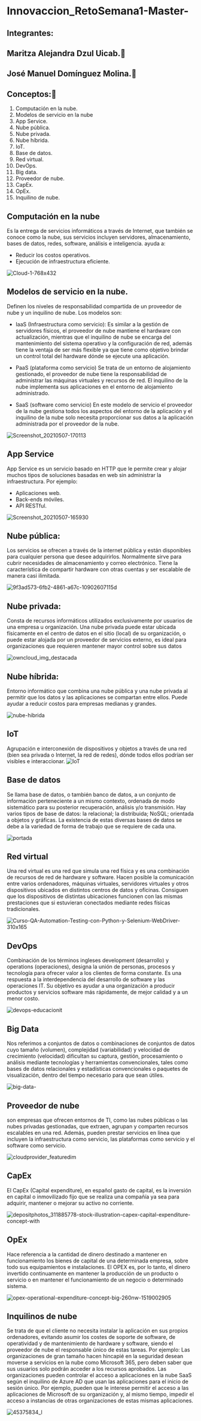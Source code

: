 # Innovaccion_RetoSemana1-Master-

## Integrantes:
## Maritza Alejandra Dzul Uicab.👩
## José Manuel Domínguez Molina.👨

## Conceptos:📝

1.	Computación en la nube.
2.	Modelos de servicio en la nube
3.	App Service.
4.	Nube pública.
5.	Nube privada.
6.	Nube híbrida.
7.	IoT.
8.	Base de datos.
9.	Red virtual.
10.	DevOps.
11.	Big data.
12.	Proveedor de nube.
13.	CapEx.
14.	OpEx.
15.	Inquilino de nube.

## Computación en la nube
Es la entrega de servicios informáticos a través de Internet, que también se conoce como la nube, sus servicios incluyen servidores, almacenamiento, bases de datos, redes, software, análisis e inteligencia. ayuda a:
* Reducir los costos operativos.
* Ejecución de infraestructura eficiente.

![Cloud-1-768x432](https://user-images.githubusercontent.com/50337875/117512885-18059780-af56-11eb-90b1-fad63ddcef63.jpg)

## Modelos de servicio en la nube.
Definen los niveles de responsabilidad compartida de un proveedor de nube y un inquilino de nube.
Los modelos son: 
* IaaS (Infraestructura como servicio): 
Es similar a la gestión de servidores físicos, el proveedor de nube mantiene el hardware con actualización, mientras que el inquilino de nube se encarga del mantenimiento del sistema operativo y la configuración de red, además tiene la ventaja de ser más flexible ya que tiene como objetivo brindar un control total del hardware dónde se ejecute una aplicación.
* PaaS (plataforma como servicio)
Se trata de un entorno de alojamiento gestionado, el proveedor de nube tiene la responsabilidad de administrar las máquinas virtuales y recursos de red. El inquilino de la nube implementa sus aplicaciones en el entorno de alojamiento administrado. 

* SaaS (software como servicio) 
En este modelo de servicio el proveedor de la nube gestiona todos los aspectos del entorno de la aplicación y el inquilino de la nube solo necesita proporcionar sus datos a la aplicación administrada por el proveedor de la nube.

![Screenshot_20210507-170113](https://user-images.githubusercontent.com/50337875/117512776-e68ccc00-af55-11eb-9b7e-5558c4e933f0.png)


## App Service 
App Service es un servicio basado en HTTP que le permite crear y alojar muchos tipos de soluciones basadas en web sin administrar la infraestructura. Por ejemplo: 
* Aplicaciones web.
* Back-ends móviles.
* API RESTful.

![Screenshot_20210507-165930](https://user-images.githubusercontent.com/50337875/117512655-a6c5e480-af55-11eb-8c75-ea2c415a4393.png)


## Nube pública: 
Los servicios se ofrecen a través de la internet pública y están disponibles para cualquier persona que desee adquirirlos. Normalmente sirve para cubrir necesidades de almacenamiento y correo electrónico. Tiene la característica de compartir hardware con otras cuentas y ser escalable de manera casi ilimitada.


![9f3ad573-6fb2-4861-a67c-10902607115d](https://user-images.githubusercontent.com/50337875/117512366-17203600-af55-11eb-9b67-aa1eafab7055.jpg)


## Nube privada:  
Consta de recursos informáticos utilizados exclusivamente por usuarios de una empresa u organización. Una nube privada puede estar ubicada físicamente en el centro de datos en el sitio (local) de su organización, o puede estar alojada por un proveedor de servicios externo, es ideal para organizaciones que requieren mantener mayor control sobre sus datos

![owncloud_img_destacada](https://user-images.githubusercontent.com/50337875/117512332-0a034700-af55-11eb-8a91-63280b01626a.jpg)

## Nube híbrida:  
Entorno informático que combina una nube pública y una nube privada al permitir que los datos y las aplicaciones se compartan entre ellos. Puede ayudar a reducir costos para empresas medianas y grandes.

![nube-hibrida](https://user-images.githubusercontent.com/50337875/117512306-fa83fe00-af54-11eb-955f-e04e187f964f.jpg)


## IoT
Agrupación e interconexión de dispositivos y objetos a través de una red (bien sea privada o Internet, la red de redes), dónde todos ellos podrían ser visibles e interaccionar. 
![IoT](https://user-images.githubusercontent.com/50337875/117512265-e6400100-af54-11eb-9d0b-9f8d54b5a122.jpeg)


## Base de datos
Se llama base de datos, o también banco de datos, a un conjunto de información perteneciente a un mismo contexto, ordenada de modo sistemático para su posterior recuperación, análisis y/o transmisión. Hay varios tipos de base de datos: la relacional; la distribuida; NoSQL; orientada a objetos y gráficas. La existencia de estas diversas bases de datos se debe a la variedad de forma de trabajo que se requiere de cada una.

![portada](https://user-images.githubusercontent.com/50337875/117512200-ca3c5f80-af54-11eb-8891-b290d6cbc105.jpg)


## Red virtual 
Una red virtual es una red que simula una red física y es una combinación de recursos de red de hardware y software. Hacen posible la comunicación entre varios ordenadores, máquinas virtuales, servidores virtuales y otros dispositivos ubicados en distintos centros de datos y oficinas. Consiguen que los dispositivos de distintas ubicaciones funcionen con las mismas prestaciones que si estuvieran conectados mediante redes físicas tradicionales.


![Curso-QA-Automation-Testing-con-Python-y-Selenium-WebDriver-310x165](https://user-images.githubusercontent.com/50337875/117512933-32d80c00-af56-11eb-8a84-2cfc948a1054.jpg)


## DevOps
Combinación de los términos ingleses development (desarrollo) y operations (operaciones), designa la unión de personas, procesos y tecnología para ofrecer valor a los clientes de forma constante. Es una respuesta a la interdependencia del desarrollo de software y las operaciones IT. Su objetivo es ayudar a una organización a producir productos y servicios software más rápidamente, de mejor calidad y a un menor costo.

![devops-educacionit](https://user-images.githubusercontent.com/50337875/117512946-3bc8dd80-af56-11eb-8e2d-c9773abdbc4b.jpg)

## Big Data
Nos referimos a conjuntos de datos o combinaciones de conjuntos de datos cuyo tamaño (volumen), complejidad (variabilidad) y velocidad de crecimiento (velocidad) dificultan su captura, gestión, procesamiento o análisis mediante tecnologías y herramientas convencionales, tales como bases de datos relacionales y estadísticas   convencionales o paquetes de visualización, dentro del tiempo necesario para que sean útiles.

![big-data-](https://user-images.githubusercontent.com/50337875/117513218-e7722d80-af56-11eb-922b-e4faeeb54abc.jpg)


## Proveedor de nube
son empresas que ofrecen entornos de TI, como las nubes públicas o las nubes privadas gestionadas, que extraen, agrupan y comparten recursos escalables en una red. Además, pueden prestar servicios en línea que incluyen la infraestructura como servicio, las plataformas como servicio y el software como servicio.

![cloudprovider_featuredim](https://user-images.githubusercontent.com/50337875/117513241-f0fb9580-af56-11eb-854c-b8dfb9f1bcaa.jpg)

## CapEx
El CapEx (Capital expenditure), en español gasto de capital, es la inversión en capital o inmovilizado fijo que se realiza una compañía ya sea para adquirir, mantener o mejorar su activo no corriente.

![depositphotos_311885778-stock-illustration-capex-capital-expenditure-concept-with](https://user-images.githubusercontent.com/50337875/117513270-fa84fd80-af56-11eb-9325-e230b8c313af.jpg)

## OpEx
Hace referencia a la cantidad de dinero destinado a mantener en funcionamiento los bienes de capital de una determinada empresa, sobre todo sus equipamientos e instalaciones. El OPEX es, por lo tanto, el dinero invertido continuamente en mantener la producción de un producto o servicio o en mantener el funcionamiento de un negocio o determinado sistema. 

![opex-operational-expenditure-concept-big-260nw-1519002905](https://user-images.githubusercontent.com/50337875/117513294-07a1ec80-af57-11eb-991e-fc0694fa7b53.jpg)



## Inquilinos de nube
Se trata de que el cliente no necesita instalar la aplicación en sus propios ordenadores, evitando asumir los costes de soporte de software, de operatividad y de mantenimiento de hardware y software, siendo el proveedor de nube el responsable único de estas tareas. Por ejemplo: Las organizaciones de gran tamaño hacen hincapié en la seguridad desean moverse a servicios en la nube como Microsoft 365, pero deben saber que sus usuarios solo podrán acceder a los recursos aprobados. Las organizaciones pueden controlar el acceso a aplicaciones en la nube SaaS según el inquilino de Azure AD que usan las aplicaciones para el inicio de sesión único. Por ejemplo, pueden que le interese permitir el acceso a las aplicaciones de Microsoft de su organización y, al mismo tiempo, impedir el acceso a instancias de otras organizaciones de estas mismas aplicaciones.

![45375834_l](https://user-images.githubusercontent.com/50337875/117513346-1d171680-af57-11eb-9521-544073f9fe8b.jpg)












